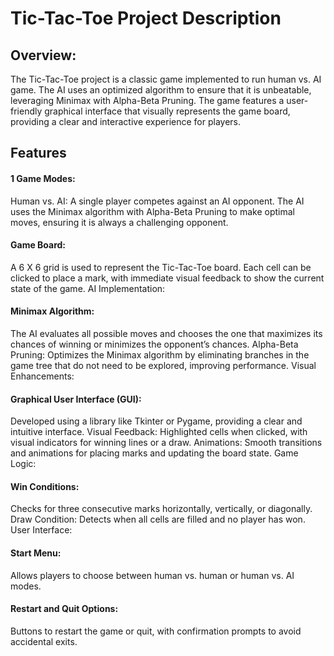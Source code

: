 # Tic-Tac-Toe Project Description


## Overview:

The Tic-Tac-Toe project is a classic game implemented to run human vs. AI game. The AI uses an optimized algorithm to ensure that it is unbeatable, leveraging Minimax with Alpha-Beta Pruning. The game features a user-friendly graphical interface that visually represents the game board, providing a clear and interactive experience for players.

## Features

#### 1 Game Modes:

Human vs. AI: A single player competes against an AI opponent. The AI uses the Minimax algorithm with Alpha-Beta Pruning to make optimal moves, ensuring it is always a challenging opponent.

#### Game Board:

A 6 X 6 grid is used to represent the Tic-Tac-Toe board.
Each cell can be clicked to place a mark, with immediate visual feedback to show the current state of the game.
AI Implementation:

#### Minimax Algorithm:

The AI evaluates all possible moves and chooses the one that maximizes its chances of winning or minimizes the opponent’s chances.
Alpha-Beta Pruning: Optimizes the Minimax algorithm by eliminating branches in the game tree that do not need to be explored, improving performance.
Visual Enhancements:

#### Graphical User Interface (GUI): 

Developed using a library like Tkinter or Pygame, providing a clear and intuitive interface.
Visual Feedback: Highlighted cells when clicked, with visual indicators for winning lines or a draw.
Animations: Smooth transitions and animations for placing marks and updating the board state.
Game Logic:

#### Win Conditions:

Checks for three consecutive marks horizontally, vertically, or diagonally.
Draw Condition: Detects when all cells are filled and no player has won.
User Interface:

#### Start Menu:

Allows players to choose between human vs. human or human vs. AI modes.

#### Restart and Quit Options:

Buttons to restart the game or quit, with confirmation prompts to avoid accidental exits.
